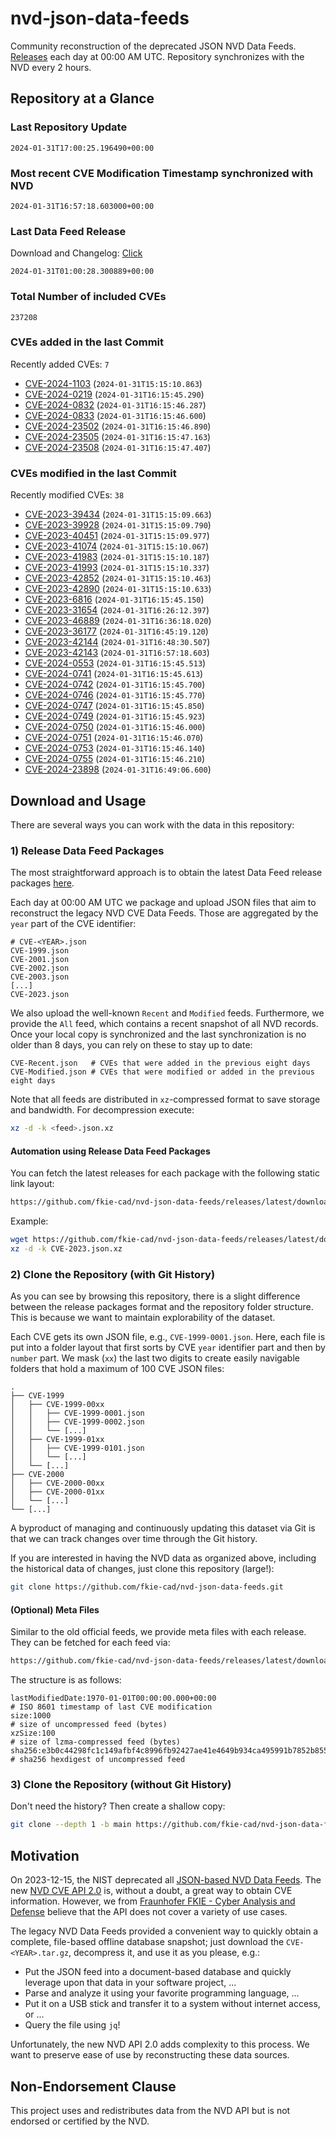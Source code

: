 # nvd-json-data-feeds

Community reconstruction of the deprecated JSON NVD Data Feeds. 
[Releases](https://github.com/fkie-cad/nvd-json-data-feeds/releases/latest) each day at 00:00 AM UTC.
Repository synchronizes with the NVD every 2 hours.

## Repository at a Glance

### Last Repository Update

```plain
2024-01-31T17:00:25.196490+00:00
```

### Most recent CVE Modification Timestamp synchronized with NVD

```plain
2024-01-31T16:57:18.603000+00:00
```

### Last Data Feed Release

Download and Changelog: [Click](https://github.com/fkie-cad/nvd-json-data-feeds/releases/latest)

```plain
2024-01-31T01:00:28.300889+00:00
```

### Total Number of included CVEs

```plain
237208
```

### CVEs added in the last Commit

Recently added CVEs: `7`

* [CVE-2024-1103](CVE-2024/CVE-2024-11xx/CVE-2024-1103.json) (`2024-01-31T15:15:10.863`)
* [CVE-2024-0219](CVE-2024/CVE-2024-02xx/CVE-2024-0219.json) (`2024-01-31T16:15:45.290`)
* [CVE-2024-0832](CVE-2024/CVE-2024-08xx/CVE-2024-0832.json) (`2024-01-31T16:15:46.287`)
* [CVE-2024-0833](CVE-2024/CVE-2024-08xx/CVE-2024-0833.json) (`2024-01-31T16:15:46.600`)
* [CVE-2024-23502](CVE-2024/CVE-2024-235xx/CVE-2024-23502.json) (`2024-01-31T16:15:46.890`)
* [CVE-2024-23505](CVE-2024/CVE-2024-235xx/CVE-2024-23505.json) (`2024-01-31T16:15:47.163`)
* [CVE-2024-23508](CVE-2024/CVE-2024-235xx/CVE-2024-23508.json) (`2024-01-31T16:15:47.407`)


### CVEs modified in the last Commit

Recently modified CVEs: `38`

* [CVE-2023-39434](CVE-2023/CVE-2023-394xx/CVE-2023-39434.json) (`2024-01-31T15:15:09.663`)
* [CVE-2023-39928](CVE-2023/CVE-2023-399xx/CVE-2023-39928.json) (`2024-01-31T15:15:09.790`)
* [CVE-2023-40451](CVE-2023/CVE-2023-404xx/CVE-2023-40451.json) (`2024-01-31T15:15:09.977`)
* [CVE-2023-41074](CVE-2023/CVE-2023-410xx/CVE-2023-41074.json) (`2024-01-31T15:15:10.067`)
* [CVE-2023-41983](CVE-2023/CVE-2023-419xx/CVE-2023-41983.json) (`2024-01-31T15:15:10.187`)
* [CVE-2023-41993](CVE-2023/CVE-2023-419xx/CVE-2023-41993.json) (`2024-01-31T15:15:10.337`)
* [CVE-2023-42852](CVE-2023/CVE-2023-428xx/CVE-2023-42852.json) (`2024-01-31T15:15:10.463`)
* [CVE-2023-42890](CVE-2023/CVE-2023-428xx/CVE-2023-42890.json) (`2024-01-31T15:15:10.633`)
* [CVE-2023-6816](CVE-2023/CVE-2023-68xx/CVE-2023-6816.json) (`2024-01-31T16:15:45.150`)
* [CVE-2023-31654](CVE-2023/CVE-2023-316xx/CVE-2023-31654.json) (`2024-01-31T16:26:12.397`)
* [CVE-2023-46889](CVE-2023/CVE-2023-468xx/CVE-2023-46889.json) (`2024-01-31T16:36:18.020`)
* [CVE-2023-36177](CVE-2023/CVE-2023-361xx/CVE-2023-36177.json) (`2024-01-31T16:45:19.120`)
* [CVE-2023-42144](CVE-2023/CVE-2023-421xx/CVE-2023-42144.json) (`2024-01-31T16:48:30.507`)
* [CVE-2023-42143](CVE-2023/CVE-2023-421xx/CVE-2023-42143.json) (`2024-01-31T16:57:18.603`)
* [CVE-2024-0553](CVE-2024/CVE-2024-05xx/CVE-2024-0553.json) (`2024-01-31T16:15:45.513`)
* [CVE-2024-0741](CVE-2024/CVE-2024-07xx/CVE-2024-0741.json) (`2024-01-31T16:15:45.613`)
* [CVE-2024-0742](CVE-2024/CVE-2024-07xx/CVE-2024-0742.json) (`2024-01-31T16:15:45.700`)
* [CVE-2024-0746](CVE-2024/CVE-2024-07xx/CVE-2024-0746.json) (`2024-01-31T16:15:45.770`)
* [CVE-2024-0747](CVE-2024/CVE-2024-07xx/CVE-2024-0747.json) (`2024-01-31T16:15:45.850`)
* [CVE-2024-0749](CVE-2024/CVE-2024-07xx/CVE-2024-0749.json) (`2024-01-31T16:15:45.923`)
* [CVE-2024-0750](CVE-2024/CVE-2024-07xx/CVE-2024-0750.json) (`2024-01-31T16:15:46.000`)
* [CVE-2024-0751](CVE-2024/CVE-2024-07xx/CVE-2024-0751.json) (`2024-01-31T16:15:46.070`)
* [CVE-2024-0753](CVE-2024/CVE-2024-07xx/CVE-2024-0753.json) (`2024-01-31T16:15:46.140`)
* [CVE-2024-0755](CVE-2024/CVE-2024-07xx/CVE-2024-0755.json) (`2024-01-31T16:15:46.210`)
* [CVE-2024-23898](CVE-2024/CVE-2024-238xx/CVE-2024-23898.json) (`2024-01-31T16:49:06.600`)


## Download and Usage

There are several ways you can work with the data in this repository:

### 1) Release Data Feed Packages

The most straightforward approach is to obtain the latest Data Feed release packages [here](https://github.com/fkie-cad/nvd-json-data-feeds/releases/latest).

Each day at 00:00 AM UTC we package and upload JSON files that aim to reconstruct the legacy NVD CVE Data Feeds.
Those are aggregated by the `year` part of the CVE identifier:

```
# CVE-<YEAR>.json
CVE-1999.json
CVE-2001.json
CVE-2002.json
CVE-2003.json
[...]
CVE-2023.json
```

We also upload the well-known `Recent` and `Modified` feeds.
Furthermore, we provide the `All` feed, which contains a recent snapshot of all NVD records.
Once your local copy is synchronized and the last synchronization is no older than 8 days, you can rely on these to stay up to date:

```plain
CVE-Recent.json   # CVEs that were added in the previous eight days
CVE-Modified.json # CVEs that were modified or added in the previous eight days
```

Note that all feeds are distributed in `xz`-compressed format to save storage and bandwidth.
For decompression execute:

```sh
xz -d -k <feed>.json.xz
```


#### Automation using Release Data Feed Packages

You can fetch the latest releases for each package with the following static link layout:

```sh
https://github.com/fkie-cad/nvd-json-data-feeds/releases/latest/download/CVE-<YEAR>.json.xz
```

Example:

```sh
wget https://github.com/fkie-cad/nvd-json-data-feeds/releases/latest/download/CVE-2023.json.xz
xz -d -k CVE-2023.json.xz
```



### 2) Clone the Repository (with Git History)

As you can see by browsing this repository, there is a slight difference between the release packages format and the repository folder structure.
This is because we want to maintain explorability of the dataset.

Each CVE gets its own JSON file, e.g., `CVE-1999-0001.json`.
Here, each file is put into a folder layout that first sorts by CVE `year` identifier part and then by `number` part.
We mask (`xx`) the last two digits to create easily navigable folders that hold a maximum of 100 CVE JSON files:

```plain
.
├── CVE-1999
│   ├── CVE-1999-00xx
│   │   ├── CVE-1999-0001.json
│   │   ├── CVE-1999-0002.json
│   │   └── [...]
│   ├── CVE-1999-01xx
│   │   ├── CVE-1999-0101.json
│   │   └── [...]
│   └── [...]
├── CVE-2000
│   ├── CVE-2000-00xx
│   ├── CVE-2000-01xx
│   └── [...]
└── [...]
```

A byproduct of managing and continuously updating this dataset via Git is that we can track changes over time through the Git history.

If you are interested in having the NVD data as organized above, including the historical data of changes, just clone this repository (large!):

```sh
git clone https://github.com/fkie-cad/nvd-json-data-feeds.git
```

#### (Optional) Meta Files

Similar to the old official feeds, we provide meta files with each release. They can be fetched for each feed via:

```sh
https://github.com/fkie-cad/nvd-json-data-feeds/releases/latest/download/CVE-<YEAR>.meta
```

The structure is as follows:

```plain
lastModifiedDate:1970-01-01T00:00:00.000+00:00                          # ISO 8601 timestamp of last CVE modification
size:1000                                                               # size of uncompressed feed (bytes)
xzSize:100                                                              # size of lzma-compressed feed (bytes)
sha256:e3b0c44298fc1c149afbf4c8996fb92427ae41e4649b934ca495991b7852b855 # sha256 hexdigest of uncompressed feed
```


### 3) Clone the Repository (without Git History)

Don't need the history? Then create a shallow copy:

```sh
git clone --depth 1 -b main https://github.com/fkie-cad/nvd-json-data-feeds.git
```

## Motivation

On 2023-12-15, the NIST deprecated all [JSON-based NVD Data Feeds](https://nvd.nist.gov/vuln/data-feeds#divRetirementBanner-1).
The new [NVD CVE API 2.0](https://nvd.nist.gov/developers/vulnerabilities) is, without a doubt, a great way to obtain CVE information.
However, we from [Fraunhofer FKIE - Cyber Analysis and Defense](https://www.fkie.fraunhofer.de/en/departments/cad.html) believe that the API does not cover a variety of use cases.

The legacy NVD Data Feeds provided a convenient way to quickly obtain a complete, file-based offline database snapshot; just download the `CVE-<YEAR>.tar.gz`, decompress it, and use it as you please, e.g.:

* Put the JSON feed into a document-based database and quickly leverage upon that data in your software project, ...
* Parse and analyze it using your favorite programming language, ...
* Put it on a USB stick and transfer it to a system without internet access, or ...
* Query the file using `jq`!

Unfortunately, the new NVD API 2.0 adds complexity to this process.
We want to preserve ease of use by reconstructing these data sources.

## Non-Endorsement Clause

This project uses and redistributes data from the NVD API but is not endorsed or certified by the NVD.